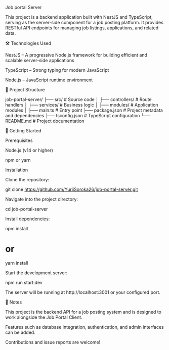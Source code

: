 Job portal Server

This project is a backend application built with NestJS and TypeScript, serving as the server-side component for a job posting platform. It provides RESTful API endpoints for managing job listings, applications, and related data.

🛠️ Technologies Used

NestJS – A progressive Node.js framework for building efficient and scalable server-side applications

TypeScript – Strong typing for modern JavaScript

Node.js – JavaScript runtime environment

📁 Project Structure

job-portal-server/
├── src/                # Source code
│   ├── controllers/    # Route handlers
│   ├── services/       # Business logic
│   ├── modules/        # Application modules
│   ├── main.ts         # Entry point
├── package.json        # Project metadata and dependencies
├── tsconfig.json       # TypeScript configuration
└── README.md           # Project documentation

🚀 Getting Started

Prerequisites

Node.js (v14 or higher)

npm or yarn

Installation

Clone the repository:

git clone https://github.com/YuriiSoroka26/job-portal-server.git

Navigate into the project directory:

cd job-portal-server

Install dependencies:

npm install
# or
yarn install

Start the development server:

npm run start:dev

The server will be running at http://localhost:3001 or your configured port.

📌 Notes

This project is the backend API for a job posting system and is designed to work alongside the Job Portal Client.

Features such as database integration, authentication, and admin interfaces can be added.

Contributions and issue reports are welcome!

